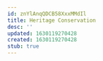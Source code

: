 ```yaml
---
id: znYlAnqQDCB58XxxMMdIl
title: Heritage Conservation
desc: ''
updated: 1630119270428
created: 1630119270428
stub: true
---
```




